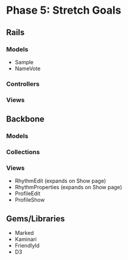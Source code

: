 # Phase 5: Stretch Goals

## Rails
### Models
* Sample
* NameVote

### Controllers

### Views

## Backbone
### Models

### Collections

### Views
* RhythmEdit (expands on Show page)
* RhythmProperties (expands on Show page)
* ProfileEdit
* ProfileShow

## Gems/Libraries
* Marked
* Kaminari
* FriendlyId
* D3
